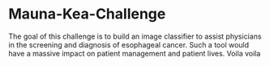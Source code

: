 # Mauna-Kea-Challenge
The goal of this challenge is to build an image classifier to assist physicians in the screening and diagnosis of esophageal cancer. Such a tool would have a massive impact on patient management and patient lives.
Voila voila
